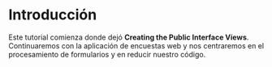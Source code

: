 # Introducción

Este tutorial comienza donde dejó **Creating the Public Interface Views**. Continuaremos con la aplicación de encuestas web y nos centraremos en el procesamiento de formularios y en reducir nuestro código.
